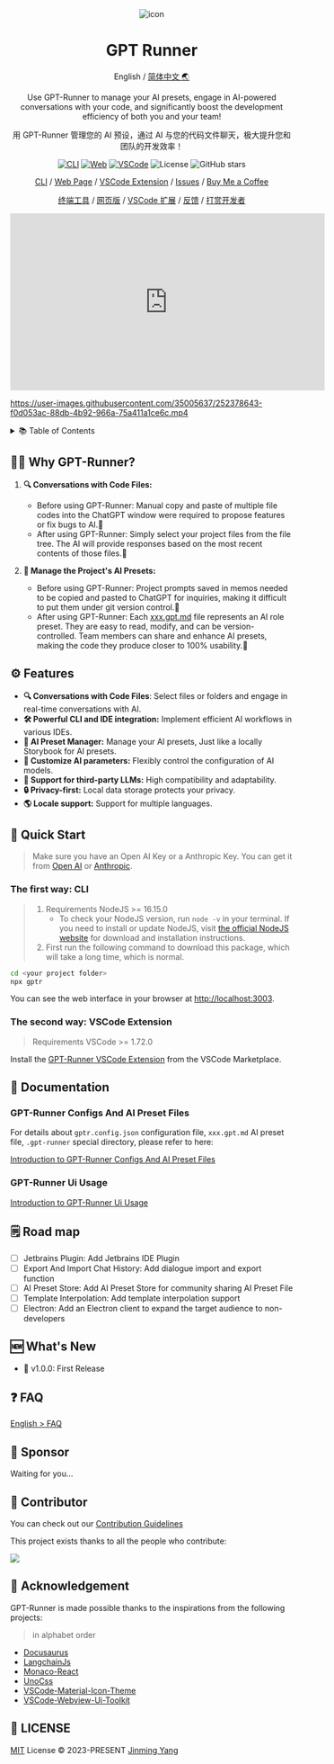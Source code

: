 <div align="center">
<img src="https://github.com/nicepkg/vr360/assets/35005637/102953c3-e804-46db-b0b3-acc26a8d37da" alt="icon"/>

<h1 align="center">GPT Runner</h1>


English / [简体中文 🌏](https://github.com/nicepkg/gpt-runner/tree/main/README_CN.md)

Use GPT-Runner to manage your AI presets, engage in AI-powered conversations with your code, and significantly boost the development efficiency of both you and your team!

用 GPT-Runner 管理您的 AI 预设，通过 AI 与您的代码文件聊天，极大提升您和团队的开发效率！

[![CLI][cli-image]][cli-url]
[![Web][web-image]][web-url]
[![VSCode][vscode-image]][vscode-url]
![License](https://img.shields.io/github/license/nicepkg/gpt-runner)
![GitHub stars](https://img.shields.io/github/stars/nicepkg/gpt-runner?style=social)


[CLI](https://github.com/nicepkg/gpt-runner/tree/main/packages/gpt-runner-cli/) / [Web Page](https://github.com/nicepkg/gpt-runner/tree/main/packages/gpt-runner-web/) / [VSCode Extension](https://github.com/nicepkg/gpt-runner/tree/main/packages/gpt-runner-vscode/) / [Issues](https://github.com/nicepkg/gpt-runner/issues) / [Buy Me a Coffee](https://bmc.link/jinmingyang)

[终端工具](https://github.com/nicepkg/gpt-runner/blob/main/packages/gpt-runner-cli/README_CN.md) / [网页版](https://github.com/nicepkg/gpt-runner/tree/main/packages/gpt-runner-web/) / [VSCode 扩展](https://github.com/nicepkg/gpt-runner/blob/main/packages/gpt-runner-vscode/README_CN.md) / [反馈](https://github.com/nicepkg/gpt-runner/issues) / [打赏开发者](https://github.com/nicepkg/gpt-runner/assets/35005637/98a4962a-8a2e-4177-8781-1e1ee886ecdc)

[cli-url]: https://github.com/nicepkg/gpt-runner/tree/main/packages/gpt-runner-cli/
[cli-image]: https://img.shields.io/badge/CLI-Node.js-green?logo=node.js
[web-url]: https://github.com/nicepkg/gpt-runner/tree/main/packages/gpt-runner-web/
[web-image]: https://img.shields.io/badge/Web-React-blue?logo=react
[vscode-url]: https://github.com/nicepkg/gpt-runner/tree/main/packages/gpt-runner-vscode/
[vscode-image]: https://img.shields.io/badge/VSCode-Extension-blue?logo=visualstudiocode

</div>

<iframe width="560" height="315" src="https://www.youtube.com/embed/_CEvOjmyFrM" title="GPT-Runner Intro" frameborder="0" allow="accelerometer; autoplay; clipboard-write; encrypted-media; gyroscope; picture-in-picture; web-share" allowfullscreen></iframe>

https://user-images.githubusercontent.com/35005637/252378643-f0d053ac-88db-4b92-966a-75a411a1ce6c.mp4

<details>
<summary>📚 Table of Contents</summary><br>

- [🤷‍♂️ Why GPT-Runner?](#️-why-gpt-runner)
- [⚙️ Features](#️-features)
- [🚀 Quick Start](#-quick-start)
  - [The first way: CLI](#the-first-way-cli)
  - [The second way:  VSCode Extension](#the-second-way--vscode-extension)
- [📖 Documentation](#-documentation)
  - [GPT-Runner Configs And AI Preset Files](#gpt-runner-configs-and-ai-preset-files)
  - [GPT-Runner Ui Usage](#gpt-runner-ui-usage)
- [🗒️ Road map](#️-road-map)
- [🆕 What's New](#-whats-new)
- [❓ FAQ](#-faq)
- [💖 Sponsor](#-sponsor)
- [🤝 Contributor](#-contributor)
- [🙏 Acknowledgement](#-acknowledgement)
- [📜 LICENSE](#-license)

<br></details>

## 🤷‍♂️ Why GPT-Runner?

1. **🔍 Conversations with Code Files:** 
    - Before using GPT-Runner: Manual copy and paste of multiple file codes into the ChatGPT window were required to propose features or fix bugs to AI.🙁
    - After using GPT-Runner: Simply select your project files from the file tree. The AI will provide responses based on the most recent contents of those files.🤩

2. **📑 Manage the Project's AI Presets:** 
    - Before using GPT-Runner: Project prompts saved in memos needed to be copied and pasted to ChatGPT for inquiries, making it difficult to put them under git version control.🤪
    - After using GPT-Runner: Each [xxx.gpt.md](https://github.com/nicepkg/gpt-runner/tree/main/docs/examples/example-en.gpt.md) file represents an AI role preset. They are easy to read, modify, and can be version-controlled. Team members can share and enhance AI presets, making the code they produce closer to 100% usability.🥰


## ⚙️ Features

- **🔍 Conversations with Code Files**: Select files or folders and engage in real-time conversations with AI.
- **🛠️ Powerful CLI and IDE integration:** Implement efficient AI workflows in various IDEs.
- **🔖 AI Preset Manager:** Manage your AI presets, Just like a locally Storybook for AI presets.
- **🤖 Customize AI parameters:** Flexibly control the configuration of AI models.
- **🔌 Support for third-party LLMs:** High compatibility and adaptability.
- **🔒 Privacy-first:** Local data storage protects your privacy.
- **🌎 Locale support:** Support for multiple languages.

## 🚀 Quick Start

> Make sure you have an Open AI Key or a Anthropic Key. You can get it from [Open AI](https://platform.openai.com/account/api-keys) or [Anthropic](https://www.anthropic.com/).


### The first way: CLI

> 1. Requirements NodeJS >= 16.15.0
>     - To check your NodeJS version, run `node -v` in your terminal. If you need to install or update NodeJS, visit [the official NodeJS website](https://nodejs.org/) for download and installation instructions.
> 2. First run the following command to download this package, which will take a long time, which is normal.


```bash
cd <your project folder>
npx gptr
```

You can see the web interface in your browser at [http://localhost:3003](http://localhost:3003).

### The second way:  VSCode Extension

> Requirements VSCode >= 1.72.0

Install the [GPT-Runner VSCode Extension](https://marketplace.visualstudio.com/items?itemName=nicepkg.gpt-runner) from the VSCode Marketplace.

## 📖 Documentation

### GPT-Runner Configs And AI Preset Files

For details about `gptr.config.json` configuration file, `xxx.gpt.md` AI preset file, `.gpt-runner` special directory, please refer to here:

[Introduction to GPT-Runner Configs And AI Preset Files](https://github.com/nicepkg/gpt-runner/blob/main/docs/gpt-config.en.md)

### GPT-Runner Ui Usage

[Introduction to GPT-Runner Ui Usage](https://github.com/nicepkg/gpt-runner/blob/main/docs/ui-usage.en.md)

## 🗒️ Road map

- [ ] Jetbrains Plugin: Add Jetbrains IDE Plugin
- [ ] Export And Import Chat History: Add dialogue import and export function
- [ ] AI Preset Store: Add AI Preset Store for community sharing AI Preset File
- [ ] Template Interpolation: Add template interpolation support
- [ ] Electron: Add an Electron client to expand the target audience to non-developers

## 🆕 What's New

- 🚀 v1.0.0: First Release

## ❓ FAQ

[English > FAQ](https://github.com/nicepkg/gpt-runner/tree/main/docs/faq.en.md)

## 💖 Sponsor

Waiting for you...

## 🤝 Contributor

You can check out our [Contribution Guidelines](https://github.com/nicepkg/gpt-runner/tree/main/CONTRIBUTING.md)

This project exists thanks to all the people who contribute:

<a href="https://github.com/nicepkg/gpt-runner/graphs/contributors">
  <img src="https://contrib.rocks/image?repo=nicepkg/gpt-runner" />
</a>

## 🙏 Acknowledgement

GPT-Runner is made possible thanks to the inspirations from the following projects:

> in alphabet order

- [Docusaurus](https://github.com/facebook/docusaurus)
- [LangchainJs](https://github.com/hwchase17/langchainjs)
- [Monaco-React](https://github.com/suren-atoyan/monaco-react)
- [UnoCss](https://github.com/unocss/unocss)
- [VSCode-Material-Icon-Theme](https://github.com/PKief/vscode-material-icon-theme)
- [VSCode-Webview-Ui-Toolkit](https://github.com/microsoft/vscode-webview-ui-toolkit)

## 📜 LICENSE

[MIT](https://github.com/nicepkg/gpt-runner/tree/main/LICENSE) License &copy; 2023-PRESENT [Jinming Yang](https://github.com/2214962083)
